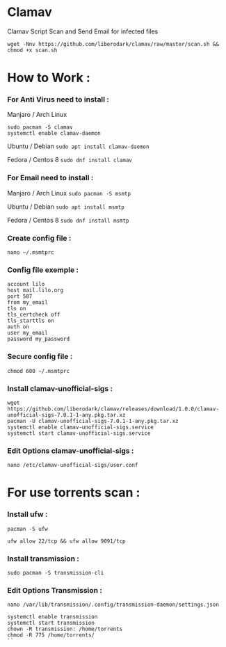 # Clamav

Clamav Script Scan and Send Email for infected files

```
wget -Nnv https://github.com/liberodark/clamav/raw/master/scan.sh && chmod +x scan.sh
```

# How to Work : 

### For Anti Virus need to install :

Manjaro / Arch Linux
```
sudo pacman -S clamav
systemctl enable clamav-daemon
```

Ubuntu / Debian
`sudo apt install clamav-daemon`

Fedora / Centos 8
`sudo dnf install clamav`

### For Email need to install :

Manjaro / Arch Linux
`sudo pacman -S msmtp`

Ubuntu / Debian
`sudo apt install msmtp`

Fedora / Centos 8
`sudo dnf install msmtp`

### Create config file :

`nano ~/.msmtprc`

### Config file exemple :

```
account lilo
host mail.lilo.org
port 587
from my_email
tls on
tls_certcheck off
tls_starttls on
auth on
user my_email
password my_password
```

### Secure config file :

`chmod 600 ~/.msmtprc`


### Install clamav-unofficial-sigs :

```
wget https://github.com/liberodark/clamav/releases/download/1.0.0/clamav-unofficial-sigs-7.0.1-1-any.pkg.tar.xz
pacman -U clamav-unofficial-sigs-7.0.1-1-any.pkg.tar.xz 
systemctl enable clamav-unofficial-sigs.service
systemctl start clamav-unofficial-sigs.service
```

### Edit Options clamav-unofficial-sigs :

`nano /etc/clamav-unofficial-sigs/user.conf`

# For use torrents scan :


### Install ufw :

`pacman -S ufw`

`ufw allow 22/tcp && ufw allow 9091/tcp`


### Install transmission :

`sudo pacman -S transmission-cli`

### Edit Options Transmission :

`nano /var/lib/transmission/.config/transmission-daemon/settings.json`

```
systemctl enable transmission
systemctl start transmission
chown -R transmission: /home/torrents
chmod -R 775 /home/torrents/
``
